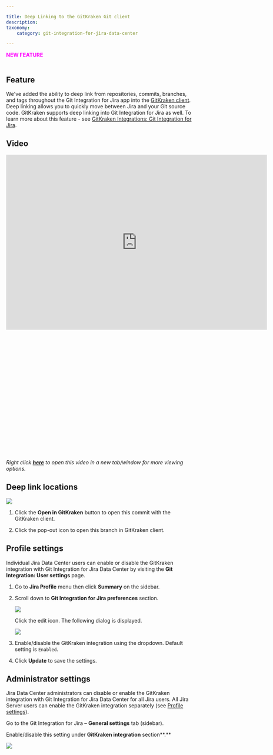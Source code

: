 ```yaml
---

title: Deep Linking to the GitKraken Git client
description:
taxonomy:
    category: git-integration-for-jira-data-center

---
```

<div style='color: magenta'><b>NEW FEATURE</b></div>
<br>

## Feature

We've added the ability to deep link from repositories, commits, branches, and tags throughout the Git Integration for Jira app into the [GitKraken client](https://www.gitkraken.com). Deep linking allows you to quickly move between Jira and your Git source code. GitKraken supports deep linking into Git Integration for Jira as well. To learn more about this feature - see [GitKraken Integrations: Git Integration for Jira](https://support.gitkraken.com/integrations/git-integration-for-jira/).

## Video

<div class='embed-container' style='padding-bottom: 67.08%'>
    <iframe width='709' height='476' src='https://fast.wistia.com/embed/iframe/s26h3avwuo?videoFoam=true' frameborder='0' allowfullscreen ></iframe>
</div>

_Right click_ [_**here**_](https://bigbrassband.wistia.com/medias/n3ctymt8tq) _to open this video in a new tab/window for more viewing options._

## Deep link locations

![](https://bigbrassband.atlassian.net/wiki/download/attachments/1955430423/gitserver-gk-deeplinking-01c.png?version=1&modificationDate=1632390986717&cacheVersion=1&api=v2)

1.  Click the **Open in GitKraken** button to open this commit with the GitKraken client.

2.  Click the pop-out icon to open this branch in GitKraken client.


## Profile settings

Individual Jira Data Center users can enable or disable the GitKraken integration with Git Integration for Jira Data Center by visiting the **Git Integration: User settings** page.

1.  Go to **Jira Profile** menu then click **Summary** on the sidebar.

2.  Scroll down to **Git Integration for Jira preferences** section.

    ![](https://bigbrassband.atlassian.net/wiki/download/thumbnails/1955430423/gitserver-gk-deeplinking-02a(c).png?version=1&modificationDate=1632390986461&cacheVersion=1&api=v2&width=476&height=206)

    Click the edit icon. The following dialog is displayed.

    ![](https://bigbrassband.atlassian.net/wiki/download/thumbnails/1955430423/gitserver-gk-deeplinking-02b(c).png?version=1&modificationDate=1632390986201&cacheVersion=1&api=v2&width=476&height=262)

3.  Enable/disable the GitKraken integration using the dropdown. Default setting is `Enabled`.

4.  Click **Update** to save the settings.


## Administrator settings

Jira Data Center administrators can disable or enable the GitKraken integration with Git Integration for Jira Data Center for all Jira users. All Jira Server users can enable the GitKraken integration separately (see [Profile settings](#Profile-settings)).

Go to the Git Integration for Jira – **General settings** tab (sidebar).

Enable/disable this setting under **GitKraken integration** section**.**

![](https://bigbrassband.atlassian.net/wiki/download/attachments/1955430423/gitserver-gk-deeplinking-03.png?version=1&modificationDate=1632390985956&cacheVersion=1&api=v2)

